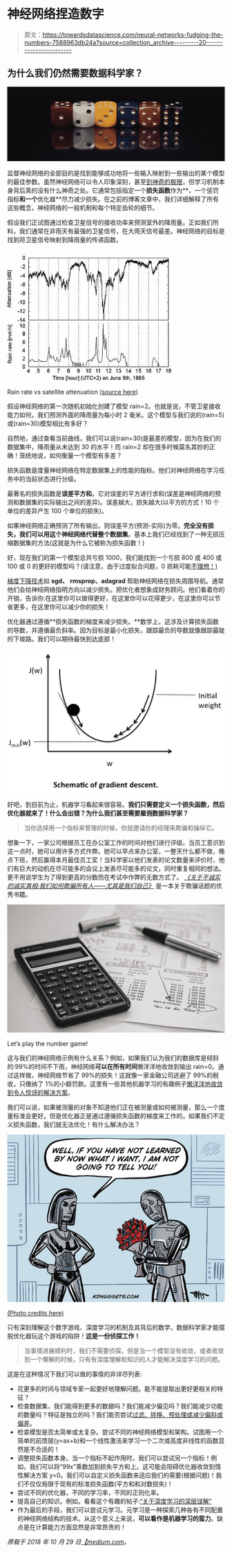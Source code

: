 # 神经网络捏造数字

> 原文：<https://towardsdatascience.com/neural-networks-fudging-the-numbers-7588963db24a?source=collection_archive---------20----------------------->

## 为什么我们仍然需要数据科学家？

![](img/9ea89f1effef6290f1fa9b4d46aa7562.png)

监督神经网络的全部目的是找到能够成功地将一些输入映射到一些输出的某个模型的最佳参数。虽然神经网络可以令人印象深刻，甚至[到神奇的极限](https://medium.com/datathings/the-magic-of-lstm-neural-networks-6775e8b540cd)，但学习机制本身背后真的没有什么神奇之处。它通常包括指定一个**损失函数**作为**，一个惩罚指标**和一个**优化器**尽力减少损失。在之前的博客文章中，我们详细解释了所有这些概念，神经网络的一般机制和每个特定齿轮的细节。

假设我们正试图通过检查卫星信号的接收功率来预测室外的降雨量。正如我们所料，我们通常在非雨天有最强的卫星信号，在大雨天信号最差。神经网络的目标是找到将卫星信号映射到降雨量的传递函数。

![](img/7019a21d2b06d7551655c2b7107c4b21.png)

Rain rate vs satellite attenuation ([source here](https://www.dlr.de/kn/en/desktopdefault.aspx/tabid-2200/3248_read-4976/))

假设神经网络的第一次随机初始化创建了模型 rain=2。也就是说，不管卫星接收能力如何，我们预测外面的降雨量为每小时 2 毫米。这个模型与我们说的(rain=5)或(rain=30)模型相比有多好？

自然地，通过查看当前曲线，我们可以说(rain=30)是最差的模型，因为在我们的数据集中，降雨量从未达到 30 的水平！而 rain=2 却在很多时候莫名其妙的正确！笼统地说，如何衡量一个模型有多差？

损失函数是度量神经网络在特定数据集上的性能的指标。他们对神经网络在学习任务中的当前状态进行分级。

最著名的损失函数是**误差平方和**。它对误差的平方进行求和(误差是神经网络的预测和数据集的实际输出之间的差异)。误差越大，损失越大(以平方的方式！10 个单位的差异产生 100 个单位的损失)。

如果神经网络正确预测了所有输出，则误差平方(预测-实际)为零。**完全没有损失，我们可以用这个神经网络代替整个数据集**。基本上我们已经找到了一种无损压缩数据集的方法(这就是为什么它被称为损失函数！)

好，现在我们的第一个模型总共亏损 1000，我们能找到一个亏损 800 或 400 或 100 或 0 的更好的模型吗？(请注意，由于过度拟合问题，0 损耗可能[不理想！)](https://machinelearningmastery.com/overfitting-and-underfitting-with-machine-learning-algorithms/)

[梯度下降技术](http://ruder.io/optimizing-gradient-descent/index.html)如 **sgd、** **rmsprop、adagrad** 帮助神经网络在损失周围导航。通常他们会给神经网络指明方向以减少损失。把优化者想象成财务顾问。他们看着你的开销，告诉你:在这里你可以做得更好，在这里你可以花得更少，在这里你可以节省更多，在这里你可以减少你的损失！

优化器通过遵循**损失函数的梯度来减少损失。**数学上，这涉及计算损失函数的导数，并遵循最负斜率。因为目标是最小化损失，跟踪最负的导数就像跟踪最陡的下坡路。我们可以期待最快到达底部！

![](img/61d3d2f2a9adbae634a76bbed024ec2e.png)

好吧，到目前为止，机器学习看起来很容易。**我们只需要定义一个损失函数，然后优化器就来了！什么会出错？为什么我们甚至需要雇佣数据科学家？**

> 当你选择用一个指标来管理的时候，你就邀请你的经理来欺骗和操纵它。

想象一下，一家公司根据员工在办公室工作的时间对他们进行评级。当员工意识到这一点时，她可以用许多方式作弊。她可以早点来办公室，一整天什么都不做，晚点下班，然后赢得本月最佳员工奖！当科学家以他们发表的论文数量来评价时，他们有巨大的动机在尽可能多的会议上发表尽可能多的论文，同时重复相同的想法。更不用说学生为了得到更高的分数而在考试中作弊的无数方式了。 [*《关于不诚实的诚实真相:我们如何欺骗所有人——尤其是我们自己》*](https://www.goodreads.com/book/show/13426114-the-honest-truth-about-dishonesty) 是一本关于欺骗话题的优秀书籍。

![](img/6bce8b5222267d117917d522a9a921d5.png)

Let’s play the number game!

这与我们的神经网络示例有什么关系？例如，如果我们认为我们的数据库是倾斜的:99%的时间不下雨，神经网络**可以在所有时间**懒洋洋地收敛到输出 rain=0。通过这样做，神经网络节省了 99%的损失！这就像一家金融公司逃避了 99%的税收，只缴纳了 1%的小额罚款。这里有一些其他机器学习的有趣例子[懒洋洋地收敛到令人惊讶的解决方案](https://techcrunch.com/2018/11/13/how-machine-learning-systems-sometimes-surprise-us/)。

我们可以说，如果被测量的对象不知道他们正在被测量或如何被测量，那么一个度量标准会更好。但是优化器正是通过遵循损失函数的梯度来工作的，如果我们不定义损失函数，我们就无法优化！有什么解决办法？

![](img/d9c8d4b876d16706d3c4cddfb2c3580c.png)

[(Photo credits here)](https://www.kdnuggets.com/2018/02/cartoon-valentine-machine-learning.html)

只有深刻理解这个数字游戏、深度学习的机制及其背后的数学，数据科学家才能摆脱优化器玩这个游戏的陷阱！**这是一份侦探工作！**

> 当事情进展顺利时，我们不需要侦探。但是当一个模型没有收敛，或者收敛到一个懒解的时候，只有有深度理解和知识的人才能解决深度学习的问题。

这是在这种情况下我们可以做的事情的非详尽列表:

*   花更多的时间与领域专家一起更好地理解问题。能不能提取出更好更相关的特征？
*   检查数据集，我们能得到更多的数据吗？我们能减少偏见吗？我们能减少功能的数量吗？特征是独立的吗？我们能否尝试[过滤、转换、预处理或减少偏斜或偏差](https://medium.com/@TheDataGyan/day-8-data-transformation-skewness-normalization-and-much-more-4c144d370e55)。
*   检查模型是否太简单或太复杂。尝试不同的神经网络模型和架构。试图用一个简单的前馈层(y=ax+b)和一个线性激活来学习一个二次或高度非线性的函数显然是不合适的！
*   调整损失函数本身。当一个指标不起作用时，我们可以尝试另一个指标！例如，我们可以将“99x”乘数加到损失平方和上。这可能会阻碍优化器收敛到惰性解决方案 y=0。我们可以自定义损失函数来适应我们的需要(根据问题)！我们不仅仅局限于现有的标准损失函数(平方和和对数损失)！
*   尝试不同的优化器，不同的学习率，不同的正则化率。
*   提高自己的知识。例如，看看这个有趣的帖子:[“关于深度学习的深层误解”](/deep-misconceptions-about-deep-learning-f26c41faceec)
*   作为最后的手段，我们可以尝试元学习。元学习是一种探索几种各有不同配置的神经网络结构的技术。从这个意义上来说，**可以看作是机器学习的蛮力**。缺点是在计算能力方面显然是非常昂贵的！

*原载于 2018 年 10 月 29 日*[*【medium.com*](https://medium.com/datathings/neural-networks-fudging-the-numbers-4b2889cfd416)*。*